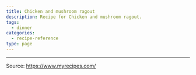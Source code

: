 ```yaml
---
title: Chicken and mushroom ragout
description: Recipe for Chicken and mushroom ragout.
tags:
  - dinner
categories:
  - recipe-reference
type: page
---
```


---

Source: <https://www.myrecipes.com/>